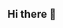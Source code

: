 ## Hi there 👋

<!--
**AndreyMikhaylov80/AndreyMikhaylov80** is a ✨ _special_ ✨ repository because its `README.md` (this file) appears on your GitHub profile.

- 🔭 В ходе обучения по специальности Data Scientist разработанной компанией Яндекс были получены следующие компетенции, которые включают как технические, так и аналитические навыки, а также способность к междисциплинарному мышлению:

1.	Математические и статистические знания. Математическая основа, включающая в себя необходимое понимание теории вероятностей, статистики, алгебры и анализа, является критически важной для выполнения аналитической работы Data Scientist. Умение применять эти знания для построения моделей и интерпретации данных — основополагающая компетенция.
2.	Программирование и владение инструментами анализа данных. Владение языками программирования - Python, и умение использовать основные библиотеки для анализа данных: pandas, NumPy, SciPy, Scikit-Learn, TensorFlow и др. Знание SQL для работы с базами данных также является необходимым.
3.	Машинное обучение и искусственный интеллект. Практические навыки в создании и настройке моделей машинного обучения, знание алгоритмов, методов обработки и предсказания данных, глубокое понимание supervised и unsupervised learning, нейронных сетей и других методов AI.
4.	Работа с различными типами данных. Умение работать с большими объемами данных (Big Data), структурированными и неструктурированными данными, знание и опыт работы с системами хранения данных и инструментами управления данными, такими как Hadoop, Spark, NoSQL базы данных.
5.	Визуализация данных и презентационные навыки. Навыки визуализации данных с помощью инструментов, таких как Matplotlib, Seaborn, Tableau, PowerBI и др. Так как важно уметь представить сложные аналитические выводы и результаты в понятной и доступной форме для различных аудиторий, включая руководство и технических специалистов.
6.	Бизнес-аналитика и понимание отраслевого контекста. Понимание бизнес-процессов и стратегических целей компании, чтобы предложить аналитические решения, которые приносят реальную пользу. Знание специфики отрасли позволяет более точно формулировать гипотезы и интерпретировать результаты анализа данных.
7.	Навыки работы в команде и проектный менеджмент. Компетенции в управлении проектами и способность эффективно работать в команде, включая коммуникацию с другими специалистами — инженерами данных, бизнес-аналитиками, разработчиками, — для координации и успешного выполнения проектов.
8.	Обучаемость и стремление к постоянному развитию. Готовность постоянно обучаться, быть в курсе новых технологий, методов и инструментов анализа данных, участвовать в профильных конференциях и семинарах, активно читать профессиональную литературу и исследования.
Обладая этими компетенциями в качестве специалиста Data Scientist способен эффективно решать сложные задачи анализа данных, преобразовывая информацию в ценные инсайты и стратегические решения для бизнеса.

- 🌱 I’m currently learning ...
- 👯 I’m looking to collaborate on ...
- 🤔 I’m looking for help with ...
- 💬 Ask me about ...
- 📫 How to reach me: ...
- 😄 Pronouns: ...
- ⚡ Fun fact: ...
-->
